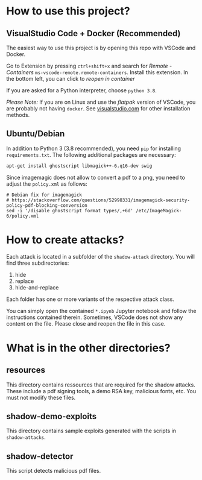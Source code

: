 # How to use this project?

## VisualStudio Code + Docker (Recommended)
The easiest way to use this project is by opening this repo with VSCode and Docker.

Go to Extension by pressing `ctrl+shift+x` and search for *Remote - Containers* `ms-vscode-remote.remote-containers`.
Install this extension.
In the bottom left, you can click to *reopen in container*

If you are asked for a Python interpreter, choose `python 3.8`.

*Please Note:* If you are on Linux and use the *flatpak* version of VSCode, you are probably not having `docker`.
See [visualstudio.com](https://code.visualstudio.com/docs/setup/setup-overview) for other installation methods.

## Ubuntu/Debian

In addition to Python 3 (3.8 recommended), you need `pip` for installing `requirements.txt`.
The following additional packages are necessary:

```sh
apt-get install ghostscript libmagick++-6.q16-dev swig
```

Since imagemagic does not allow to convert a pdf to a png, you need to adjust the `policy.xml` as follows:
```
# Debian fix for imagemagick
# https://stackoverflow.com/questions/52998331/imagemagick-security-policy-pdf-blocking-conversion
sed -i '/disable ghostscript format types/,+6d' /etc/ImageMagick-6/policy.xml
```

# How to create attacks?

Each attack is located in a subfolder of the `shadow-attack` directory.
You will find three subdirectories:

1. hide
2. replace
3. hide-and-replace

Each folder has one or more variants of the respective attack class.

You can simply open the contained `*.ipynb` Jupyter notebook and follow the instructions contained therein.
Sometimes, VSCode does not show any content on the file.
Please close and reopen the file in this case.



# What is in the other directories?

## resources

This directory contains ressources that are required for the shadow attacks.
These include a pdf signing tools, a demo RSA key, malicious fonts, etc.
You must not modify these files.

## shadow-demo-exploits

This directory contains sample exploits generated with the scripts in `shadow-attacks`.

## shadow-detector

This script detects malicious pdf files.